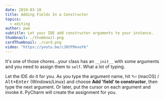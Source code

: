 ```yaml
---
date: 2019-03-18
title: Adding Fields In a Constructor
topics:
  - editing
author: pwe
subtitle: Let your IDE add constructor arguments to your instance.
thumbnail: ./thumbnail.png
cardThumbnail: ./card.png
video: "https://youtu.be/cJ0tP9kxoYk"
---
```


It's one of those chores...your class has an `__init__` with some arguments and you need to assign them to `self`. What a lot of typing.

Let the IDE do it for you. As you type the argument name, hit <kbd>⌥⏎</kbd> (macOS) / <kbd>Alt+Enter</kbd> (Windows/Linux) and choose **Add 'field' to constructor**, then type the next argument. Or later, put the cursor on each argument and invoke it. PyCharm will create the assignment for you.

